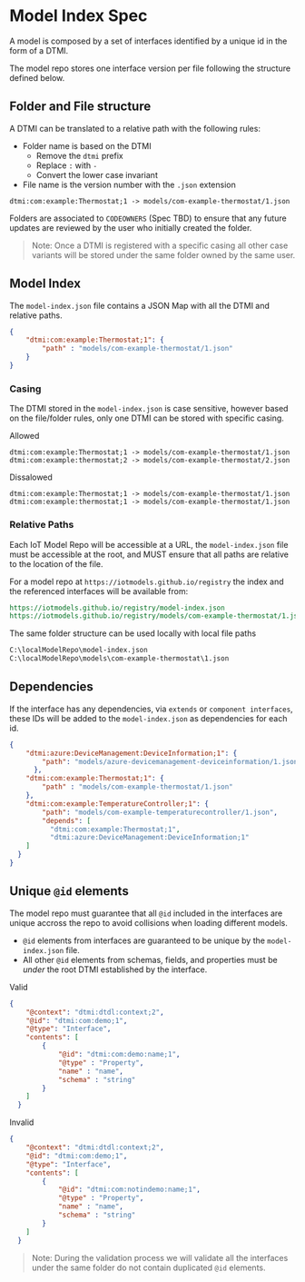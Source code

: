 # Model Index Spec

A model is composed by a set of interfaces identified by a unique id in the form of a DTMI.

The model repo stores one interface version per file following the structure defined below.

## Folder and File structure

A DTMI can be translated to a relative path with the following rules:

- Folder name is based on the DTMI
  - Remove the `dtmi` prefix
  - Replace `:` with `-`
  - Convert the lower case invariant
- File name is the version number with the `.json` extension

```text
dtmi:com:example:Thermostat;1 -> models/com-example-thermostat/1.json
```

Folders are associated to `CODEOWNERS` (Spec TBD) to ensure that any future updates are reviewed by the user who initially created the folder.

>Note: Once a DTMI is registered with a specific casing all other case variants will be stored under the same folder owned by the same user.

## Model Index

The `model-index.json` file contains a JSON Map with all the DTMI and relative paths.

```json
{
    "dtmi:com:example:Thermostat;1": {
        "path" : "models/com-example-thermostat/1.json"
    }
}
```

### Casing

The DTMI stored in the `model-index.json` is case sensitive, however based on the file/folder rules, only one DTMI can be stored with specific casing.

Allowed

```text
dtmi:com:example:Thermostat;1 -> models/com-example-thermostat/1.json
dtmi:com:example:thermostat;2 -> models/com-example-thermostat/2.json
```

Dissalowed

```text
dtmi:com:example:Thermostat;1 -> models/com-example-thermostat/1.json
dtmi:com:example:thermostat;1 -> models/com-example-thermostat/1.json
```

### Relative Paths

Each IoT Model Repo will be accessible at a URL, the `model-index.json` file must be accessible at the root, and MUST ensure that all paths are relative to the location of the file.

For a model repo at `https://iotmodels.github.io/registry` the index and the referenced interfaces will be available from:

```rest
https://iotmodels.github.io/registry/model-index.json
https://iotmodels.github.io/registry/models/com-example-thermostat/1.json
```

The same folder structure can be used locally with local file paths

```rest
C:\localModelRepo\model-index.json
C:\localModelRepo\models\com-example-thermostat\1.json
```

## Dependencies

If the interface has any dependencies, via `extends` or `component interfaces`, these IDs will be added to the `model-index.json` as dependencies for each id.

```json
{
    "dtmi:azure:DeviceManagement:DeviceInformation;1": {
        "path": "models/azure-devicemanagement-deviceinformation/1.json"
      },
    "dtmi:com:example:Thermostat;1": {
        "path" : "models/com-example-thermostat/1.json"
    },
    "dtmi:com:example:TemperatureController;1": {
        "path": "models/com-example-temperaturecontroller/1.json",
        "depends": [
          "dtmi:com:example:Thermostat;1",
          "dtmi:azure:DeviceManagement:DeviceInformation;1"
    ]
  }
}
```

## Unique `@id` elements

The model repo must guarantee that all `@id` included in the interfaces are unique accross the repo to avoid collisions when loading different models.

- `@id` elements from interfaces are guaranteed to be unique by the `model-index.json` file.
- All other `@id` elements from schemas, fields, and properties must be _under_ the root DTMI established by the interface.

Valid

```json
{
    "@context": "dtmi:dtdl:context;2",
    "@id": "dtmi:com:demo;1",
    "@type": "Interface",
    "contents": [
        {
            "@id": "dtmi:com:demo:name;1",
            "@type" : "Property",
            "name" : "name",
            "schema" : "string"
        }
    ]
  }
```

Invalid

```json
{
    "@context": "dtmi:dtdl:context;2",
    "@id": "dtmi:com:demo;1",
    "@type": "Interface",
    "contents": [
        {
            "@id": "dtmi:com:notindemo:name;1",
            "@type" : "Property",
            "name" : "name",
            "schema" : "string"
        }
    ]
  }
```

>Note: During the validation process we will validate all the interfaces under the same folder do not contain duplicated `@id` elements.